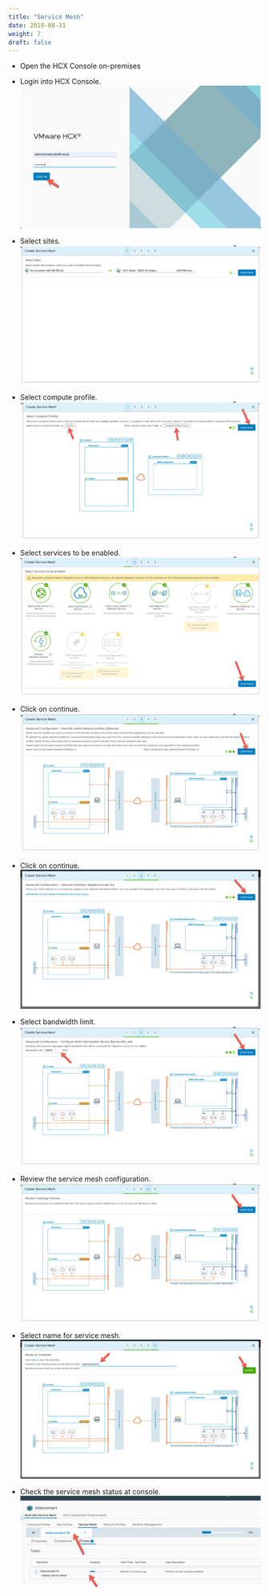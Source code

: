 ```yaml
---
title: "Service Mesh"
date: 2019-08-31
weight: 7
draft: false
---
```


- Open the HCX Console on-premises

- Login into HCX Console.
![](/images/vmc/hcx/ext-net/00.png)

- Select sites.
![](/images/vmc/hcx/service-mesh/01.png)

- Select compute profile.
![](/images/vmc/hcx/service-mesh/02.png)

- Select services to be enabled.
![](/images/vmc/hcx/service-mesh/03.png)

- Click on continue.
![](/images/vmc/hcx/service-mesh/04.png)

- Click on continue.
![](/images/vmc/hcx/service-mesh/05.png)

- Select bandwidth limit.
![](/images/vmc/hcx/service-mesh/06.png)

- Review the service mesh configuration.
![](/images/vmc/hcx/service-mesh/07.png)

- Select name for service mesh.
![](/images/vmc/hcx/service-mesh/08.png)

- Check the service mesh status at console.
![](/images/vmc/hcx/service-mesh/09.png)
